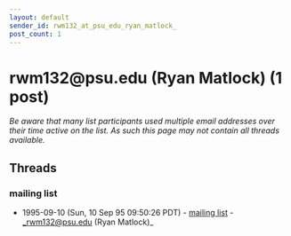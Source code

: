 ```yaml
---
layout: default
sender_id: rwm132_at_psu_edu_ryan_matlock_
post_count: 1
---
```


# rwm132<span>@</span>psu.edu (Ryan Matlock) (1 post)

_Be aware that many list participants used multiple email addresses over their time active on the list. As such this page may not contain all threads available._

## Threads

### mailing list
+ 1995-09-10 (Sun, 10 Sep 95 09:50:26 PDT) - [mailing list](/archive/1995/09/f9a2d309946594603821ea84418b94c8537a5db7740919773fb5d08aab545cb5) - _rwm132@psu.edu (Ryan Matlock)_

